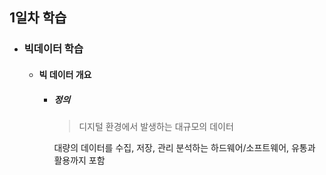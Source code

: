 ## 1일차 학습

- ### 빅데이터 학습
    - #### 빅 데이터 개요
        - ##### 정의
             > 디지털 환경에서 발생하는 대규모의 데이터
             
            대량의 데이터를 수집, 저장, 관리 분석하는 하드웨어/소프트웨어, 유통과 활용까지 포함